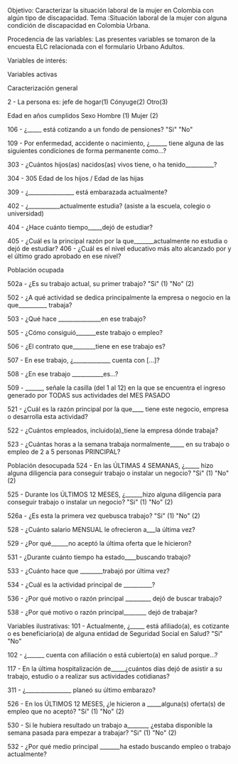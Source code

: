 Objetivo: Caracterizar la situación laboral de la mujer en Colombia con algún tipo de discapacidad. 
Tema :Situación laboral de la mujer con alguna condición de discapacidad en Colombia Urbana.

Procedencia de las variables: Las presentes variables se tomaron de la encuesta ELC relacionada con el formulario Urbano Adultos.

Variables de interés:

Variables activas

Caracterización general


2 - La persona es:
jefe de hogar(1)
Cónyuge(2)
Otro(3)

Edad en años cumplidos
Sexo
Hombre (1)
Mujer (2)

106 - ¿_____ está cotizando a un fondo de pensiones?
"Si"
"No"

109 - Por enfermedad, accidente o nacimiento, ¿______ tiene alguna de las siguientes condiciones de forma permanente como...?

303 - ¿Cuántos hijos(as) nacidos(as) vivos tiene, o ha tenido__________?

304 - 305 Edad de los hijos / Edad de las hijas

309 - ¿________________ está embarazada actualmente?

402 - ¿___________actualmente estudia? (asiste a la escuela, colegio o universidad)

404 - ¿Hace cuánto tiempo_____dejó de estudiar?

405 - ¿Cuál es la principal razón por la que_______actualmente no estudia o dejó de estudiar?
406 - ¿Cuál es el nivel educativo más alto alcanzado por      y el último grado aprobado en ese nivel?   

Población ocupada

502a - ¿Es su trabajo actual, su primer trabajo?
"Si" (1)
"No" (2)

502 - ¿A qué actividad se dedica principalmente la empresa o negocio en la que__________ trabaja?

503 - ¿Qué hace _______________en ese trabajo?

505 - ¿Cómo consiguió_______este trabajo o empleo?

506 - ¿El contrato que________tiene en ese trabajo es?

507 - En ese trabajo, ¿_____________ cuenta con [...]?

508 - ¿En ese trabajo ___________es...?

509 - ______, señale la casilla (del 1 al 12) en la que se encuentra el ingreso generado por TODAS sus actividades del MES PASADO

521 - ¿Cuál es la razón principal por la que____ tiene este negocio, empresa o desarrolla esta actividad?

522 - ¿Cuántos empleados, incluido(a)_tiene la empresa dónde trabaja?

523 - ¿Cuántas horas a la semana trabaja normalmente_____ en su trabajo o empleo de 2 a 5 personas PRINCIPAL?


Población desocupada
524 - En las ÚLTIMAS 4 SEMANAS, ¿_____ hizo alguna diligencia para conseguir trabajo o instalar un negocio?
"Si" (1)
"No" (2)

525 - Durante los ÚLTIMOS 12 MESES, ¿______hizo alguna diligencia para conseguir trabajo o instalar un negocio?
"Si" (1)
"No" (2)

526a - ¿Es esta la primera vez quebusca trabajo? 
"Si" (1)
"No" (2)

528 - ¿Cuánto salario MENSUAL le ofrecieron a___la última vez?

529 - ¿Por qué______no aceptó la última oferta que le hicieron?

531 - ¿Durante cuánto tiempo ha estado____buscando trabajo?

533 - ¿Cuánto hace que ________trabajó por última vez?

534 - ¿Cuál es la actividad principal de __________?

536 - ¿Por qué motivo o razón principal _________ dejó de buscar trabajo?

538 - ¿Por qué motivo o razón principal________ dejó de trabajar?


Variables ilustrativas:
101 - Actualmente, ¿_____ está afiliado(a), es cotizante o es beneficiario(a) de alguna entidad de Seguridad Social en Salud?
"Si"
"No"

102 - ¿______ cuenta con afiliación o está cubierto(a) en salud porque...?

117 - En la última hospitalización de_____¿cuántos días dejó de asistir a su trabajo, estudio o a realizar sus actividades cotidianas?

311 - ¿________________ planeó su último embarazo?

526 - En los ÚLTIMOS 12 MESES, ¿le hicieron a _____alguna(s) oferta(s) de empleo que no aceptó?
"Si" (1)
"No" (2)

530 - Si le hubiera resultado un trabajo a_______, ¿estaba disponible la semana pasada para empezar a trabajar?
"Si" (1)
"No" (2)

532 - ¿Por qué medio principal _______ha estado buscando empleo o trabajo actualmente?
